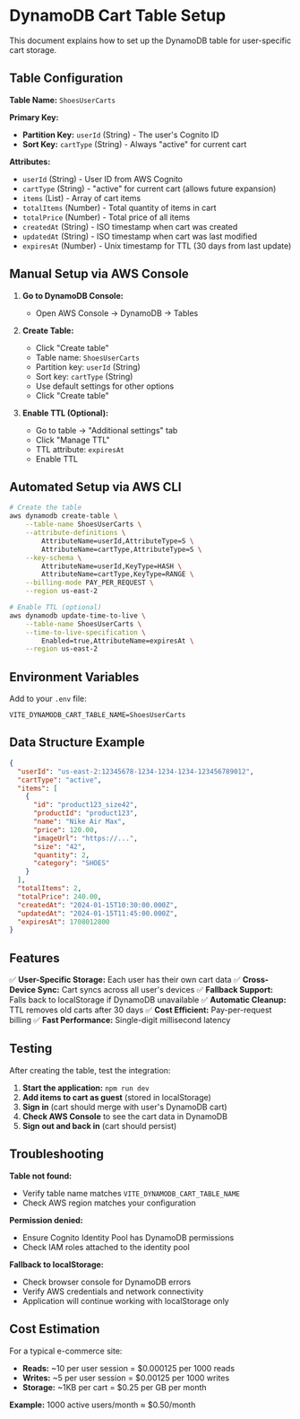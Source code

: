 # DynamoDB Cart Table Setup

This document explains how to set up the DynamoDB table for user-specific cart storage.

## Table Configuration

**Table Name:** `ShoesUserCarts`

**Primary Key:**
- **Partition Key:** `userId` (String) - The user's Cognito ID
- **Sort Key:** `cartType` (String) - Always "active" for current cart

**Attributes:**
- `userId` (String) - User ID from AWS Cognito
- `cartType` (String) - "active" for current cart (allows future expansion)
- `items` (List) - Array of cart items
- `totalItems` (Number) - Total quantity of items in cart
- `totalPrice` (Number) - Total price of all items
- `createdAt` (String) - ISO timestamp when cart was created
- `updatedAt` (String) - ISO timestamp when cart was last modified
- `expiresAt` (Number) - Unix timestamp for TTL (30 days from last update)

## Manual Setup via AWS Console

1. **Go to DynamoDB Console:**
   - Open AWS Console → DynamoDB → Tables

2. **Create Table:**
   - Click "Create table"
   - Table name: `ShoesUserCarts`
   - Partition key: `userId` (String)
   - Sort key: `cartType` (String)
   - Use default settings for other options
   - Click "Create table"

3. **Enable TTL (Optional):**
   - Go to table → "Additional settings" tab
   - Click "Manage TTL"
   - TTL attribute: `expiresAt`
   - Enable TTL

## Automated Setup via AWS CLI

```bash
# Create the table
aws dynamodb create-table \
    --table-name ShoesUserCarts \
    --attribute-definitions \
        AttributeName=userId,AttributeType=S \
        AttributeName=cartType,AttributeType=S \
    --key-schema \
        AttributeName=userId,KeyType=HASH \
        AttributeName=cartType,KeyType=RANGE \
    --billing-mode PAY_PER_REQUEST \
    --region us-east-2

# Enable TTL (optional)
aws dynamodb update-time-to-live \
    --table-name ShoesUserCarts \
    --time-to-live-specification \
        Enabled=true,AttributeName=expiresAt \
    --region us-east-2
```

## Environment Variables

Add to your `.env` file:

```env
VITE_DYNAMODB_CART_TABLE_NAME=ShoesUserCarts
```

## Data Structure Example

```json
{
  "userId": "us-east-2:12345678-1234-1234-1234-123456789012",
  "cartType": "active",
  "items": [
    {
      "id": "product123_size42",
      "productId": "product123",
      "name": "Nike Air Max",
      "price": 120.00,
      "imageUrl": "https://...",
      "size": "42",
      "quantity": 2,
      "category": "SHOES"
    }
  ],
  "totalItems": 2,
  "totalPrice": 240.00,
  "createdAt": "2024-01-15T10:30:00.000Z",
  "updatedAt": "2024-01-15T11:45:00.000Z",
  "expiresAt": 1708012800
}
```

## Features

✅ **User-Specific Storage:** Each user has their own cart data
✅ **Cross-Device Sync:** Cart syncs across all user's devices
✅ **Fallback Support:** Falls back to localStorage if DynamoDB unavailable
✅ **Automatic Cleanup:** TTL removes old carts after 30 days
✅ **Cost Efficient:** Pay-per-request billing
✅ **Fast Performance:** Single-digit millisecond latency

## Testing

After creating the table, test the integration:

1. **Start the application:** `npm run dev`
2. **Add items to cart as guest** (stored in localStorage)
3. **Sign in** (cart should merge with user's DynamoDB cart)
4. **Check AWS Console** to see the cart data in DynamoDB
5. **Sign out and back in** (cart should persist)

## Troubleshooting

**Table not found:**
- Verify table name matches `VITE_DYNAMODB_CART_TABLE_NAME`
- Check AWS region matches your configuration

**Permission denied:**
- Ensure Cognito Identity Pool has DynamoDB permissions
- Check IAM roles attached to the identity pool

**Fallback to localStorage:**
- Check browser console for DynamoDB errors
- Verify AWS credentials and network connectivity
- Application will continue working with localStorage only

## Cost Estimation

For a typical e-commerce site:
- **Reads:** ~10 per user session = $0.000125 per 1000 reads
- **Writes:** ~5 per user session = $0.00125 per 1000 writes
- **Storage:** ~1KB per cart = $0.25 per GB per month

**Example:** 1000 active users/month ≈ $0.50/month
